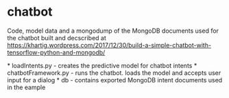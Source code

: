 # chatbot
Code, model data and a mongodump of the MongoDB documents used for the chatbot built and decscribed at https://khartig.wordpress.com/2017/12/30/build-a-simple-chatbot-with-tensorflow-python-and-mongodb/
<p>
* loadIntents.py - creates the predictive model for chatbot intents
* chatbotFramework.py - runs the chatbot. loads the model and accepts user input for a dialog
* db - contains exported MongoDB intent documents used in the eample
